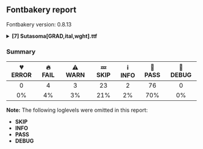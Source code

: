 ## Fontbakery report

Fontbakery version: 0.8.13

<details><summary><b>[7] Sutasoma[GRAD,ital,wght].ttf</b></summary><div><details><summary>🔥 <b>FAIL:</b> The variable font 'wght' (Weight) axis coordinate must be 400 on the 'Regular' instance. (<a href="https://font-bakery.readthedocs.io/en/stable/fontbakery/profiles/fvar.html#com.google.fonts/check/varfont/regular_wght_coord">com.google.fonts/check/varfont/regular_wght_coord</a>)</summary><div>


* 🔥 **FAIL** "Regular" instance not present. [code: no-regular-instance]
</div></details><details><summary>🔥 <b>FAIL:</b> The variable font 'ital' (Italic) axis coordinate must be zero on the 'Regular' instance. (<a href="https://font-bakery.readthedocs.io/en/stable/fontbakery/profiles/fvar.html#com.google.fonts/check/varfont/regular_ital_coord">com.google.fonts/check/varfont/regular_ital_coord</a>)</summary><div>


* 🔥 **FAIL** "Regular" instance not present. [code: no-regular-instance]
</div></details><details><summary>🔥 <b>FAIL:</b> The variable font 'wght' (Weight) axis coordinate must be 700 on the 'Bold' instance. (<a href="https://font-bakery.readthedocs.io/en/stable/fontbakery/profiles/fvar.html#com.google.fonts/check/varfont/bold_wght_coord">com.google.fonts/check/varfont/bold_wght_coord</a>)</summary><div>


* 🔥 **FAIL** "Bold" instance not present. [code: no-bold-instance]
</div></details><details><summary>🔥 <b>FAIL:</b> STAT table has Axis Value tables? (<a href="https://font-bakery.readthedocs.io/en/stable/fontbakery/profiles/stat.html#com.adobe.fonts/check/stat_has_axis_value_tables">com.adobe.fonts/check/stat_has_axis_value_tables</a>)</summary><div>


* 🔥 **FAIL** STAT table is missing Axis Value for 'ital' value '9.0' [code: missing-axis-value-table]
* 🔥 **FAIL** STAT table is missing Axis Value for 'ital' value '9.0' [code: missing-axis-value-table]
* 🔥 **FAIL** STAT table is missing Axis Value for 'ital' value '9.0' [code: missing-axis-value-table]
* 🔥 **FAIL** STAT table is missing Axis Value for 'ital' value '9.0' [code: missing-axis-value-table]
* 🔥 **FAIL** STAT table is missing Axis Value for 'ital' value '9.0' [code: missing-axis-value-table]
* 🔥 **FAIL** STAT table is missing Axis Value for 'ital' value '9.0' [code: missing-axis-value-table]
* 🔥 **FAIL** STAT table is missing Axis Value for 'ital' value '9.0' [code: missing-axis-value-table]
* 🔥 **FAIL** STAT table is missing Axis Value for 'ital' value '9.0' [code: missing-axis-value-table]
* 🔥 **FAIL** STAT table is missing Axis Value for 'ital' value '9.0' [code: missing-axis-value-table]
* 🔥 **FAIL** STAT table is missing Axis Value for 'ital' value '9.0' [code: missing-axis-value-table]
* 🔥 **FAIL** STAT table is missing Axis Value for 'ital' value '9.0' [code: missing-axis-value-table]
* 🔥 **FAIL** STAT table is missing Axis Value for 'ital' value '9.0' [code: missing-axis-value-table]
* 🔥 **FAIL** STAT table is missing Axis Value for 'ital' value '9.0' [code: missing-axis-value-table]
* 🔥 **FAIL** STAT table is missing Axis Value for 'ital' value '9.0' [code: missing-axis-value-table]
</div></details><details><summary>⚠ <b>WARN:</b> Does the font contain a soft hyphen? (<a href="https://font-bakery.readthedocs.io/en/stable/fontbakery/profiles/universal.html#com.google.fonts/check/soft_hyphen">com.google.fonts/check/soft_hyphen</a>)</summary><div>


* ⚠ **WARN** This font has a 'Soft Hyphen' character. [code: softhyphen]
</div></details><details><summary>⚠ <b>WARN:</b> Detect any interpolation issues in the font. (<a href="https://font-bakery.readthedocs.io/en/stable/fontbakery/profiles/universal.html#com.google.fonts/check/interpolation_issues">com.google.fonts/check/interpolation_issues</a>)</summary><div>


* ⚠ **WARN** Interpolation issues were found in the font: 	- Contour 1 start point differs in glyph 'OE' between location <fontTools.ttLib.ttGlyphSet._TTGlyphSetGlyf object at 0x10a89ee90> and location <fontTools.ttLib.ttGlyphSet._TTGlyphSetGlyf object at 0x10a86dcd0>

	- Contour 1 start point differs in glyph 'o' between location <fontTools.ttLib.ttGlyphSet._TTGlyphSetGlyf object at 0x10a89ee90> and location <fontTools.ttLib.ttGlyphSet._TTGlyphSetGlyf object at 0x10a86dcd0>

	- Contour 2 start point differs in glyph 'Oslash' between location <fontTools.ttLib.ttGlyphSet._TTGlyphSetGlyf object at 0x10a89ee90> and location <fontTools.ttLib.ttGlyphSet._TTGlyphSetGlyf object at 0x10a86dcd0>

	- Contour 1 start point differs in glyph 'nine' between location <fontTools.ttLib.ttGlyphSet._TTGlyphSetGlyf object at 0x10a89ee90> and location <fontTools.ttLib.ttGlyphSet._TTGlyphSetGlyf object at 0x10a86dcd0>

	- Contour 2 start point differs in glyph 'Q' between location <fontTools.ttLib.ttGlyphSet._TTGlyphSetGlyf object at 0x10a89ee90> and location <fontTools.ttLib.ttGlyphSet._TTGlyphSetGlyf object at 0x10a86dcd0>

	- Contour 2 start point differs in glyph 'oslash' between location <fontTools.ttLib.ttGlyphSet._TTGlyphSetGlyf object at 0x10a89ee90> and location <fontTools.ttLib.ttGlyphSet._TTGlyphSetGlyf object at 0x10a86dcd0>

	- Contour 1 start point differs in glyph 'oe' between location <fontTools.ttLib.ttGlyphSet._TTGlyphSetGlyf object at 0x10a89ee90> and location <fontTools.ttLib.ttGlyphSet._TTGlyphSetGlyf object at 0x10a86dcd0>

	- Contour 1 start point differs in glyph 'uni2080' between location <fontTools.ttLib.ttGlyphSet._TTGlyphSetGlyf object at 0x10a89ee90> and location <fontTools.ttLib.ttGlyphSet._TTGlyphSetGlyf object at 0x10a82b410>

	- Contour 1 start point differs in glyph 'uni2080' between location <fontTools.ttLib.ttGlyphSet._TTGlyphSetGlyf object at 0x10a89ee90> and location <fontTools.ttLib.ttGlyphSet._TTGlyphSetGlyf object at 0x10a86dc90>

	- Contour 1 start point differs in glyph 'uni2080' between location <fontTools.ttLib.ttGlyphSet._TTGlyphSetGlyf object at 0x10a89ee90> and location <fontTools.ttLib.ttGlyphSet._TTGlyphSetGlyf object at 0x10a86e310>

	- Contour 1 start point differs in glyph 'uni2080' between location <fontTools.ttLib.ttGlyphSet._TTGlyphSetGlyf object at 0x10a89ee90> and location <fontTools.ttLib.ttGlyphSet._TTGlyphSetGlyf object at 0x10a86dcd0>

	- Contour 1 start point differs in glyph 'uni2080' between location <fontTools.ttLib.ttGlyphSet._TTGlyphSetGlyf object at 0x10a89ee90> and location <fontTools.ttLib.ttGlyphSet._TTGlyphSetGlyf object at 0x10a86e6d0>

	- Contour 1 start point differs in glyph 'uni2080' between location <fontTools.ttLib.ttGlyphSet._TTGlyphSetGlyf object at 0x10a89ee90> and location <fontTools.ttLib.ttGlyphSet._TTGlyphSetGlyf object at 0x10a86e8d0>

	- Contour 1 start point differs in glyph 'O' between location <fontTools.ttLib.ttGlyphSet._TTGlyphSetGlyf object at 0x10a89ee90> and location <fontTools.ttLib.ttGlyphSet._TTGlyphSetGlyf object at 0x10a86dcd0>

	- Contour 3 start point differs in glyph 'numbersign' between location <fontTools.ttLib.ttGlyphSet._TTGlyphSetGlyf object at 0x10a89ee90> and location <fontTools.ttLib.ttGlyphSet._TTGlyphSetGlyf object at 0x10c990f50>

	- Contour 3 start point differs in glyph 'numbersign' between location <fontTools.ttLib.ttGlyphSet._TTGlyphSetGlyf object at 0x10a89ee90> and location <fontTools.ttLib.ttGlyphSet._TTGlyphSetGlyf object at 0x10a86dc90>

	- Contour 3 start point differs in glyph 'numbersign' between location <fontTools.ttLib.ttGlyphSet._TTGlyphSetGlyf object at 0x10a89ee90> and location <fontTools.ttLib.ttGlyphSet._TTGlyphSetGlyf object at 0x10a86df10>

	- Contour 3 start point differs in glyph 'numbersign' between location <fontTools.ttLib.ttGlyphSet._TTGlyphSetGlyf object at 0x10a89ee90> and location <fontTools.ttLib.ttGlyphSet._TTGlyphSetGlyf object at 0x10a86e110>

	- Contour 3 start point differs in glyph 'numbersign' between location <fontTools.ttLib.ttGlyphSet._TTGlyphSetGlyf object at 0x10a89ee90> and location <fontTools.ttLib.ttGlyphSet._TTGlyphSetGlyf object at 0x10a86e6d0>

	- Contour 3 start point differs in glyph 'numbersign' between location <fontTools.ttLib.ttGlyphSet._TTGlyphSetGlyf object at 0x10a89ee90> and location <fontTools.ttLib.ttGlyphSet._TTGlyphSetGlyf object at 0x10a86e8d0>

	- Contour 1 start point differs in glyph 'six' between location <fontTools.ttLib.ttGlyphSet._TTGlyphSetGlyf object at 0x10a89ee90> and location <fontTools.ttLib.ttGlyphSet._TTGlyphSetGlyf object at 0x10a86dcd0>

	- Contour 1 start point differs in glyph 'zero' between location <fontTools.ttLib.ttGlyphSet._TTGlyphSetGlyf object at 0x10a89ee90> and location <fontTools.ttLib.ttGlyphSet._TTGlyphSetGlyf object at 0x10a82b410>

	- Contour 1 start point differs in glyph 'zero' between location <fontTools.ttLib.ttGlyphSet._TTGlyphSetGlyf object at 0x10a89ee90> and location <fontTools.ttLib.ttGlyphSet._TTGlyphSetGlyf object at 0x10a86dc90>

	- Contour 1 start point differs in glyph 'zero' between location <fontTools.ttLib.ttGlyphSet._TTGlyphSetGlyf object at 0x10a89ee90> and location <fontTools.ttLib.ttGlyphSet._TTGlyphSetGlyf object at 0x10a86e310>

	- Contour 1 start point differs in glyph 'zero' between location <fontTools.ttLib.ttGlyphSet._TTGlyphSetGlyf object at 0x10a89ee90> and location <fontTools.ttLib.ttGlyphSet._TTGlyphSetGlyf object at 0x10a86dcd0>

	- Contour 1 start point differs in glyph 'zero' between location <fontTools.ttLib.ttGlyphSet._TTGlyphSetGlyf object at 0x10a89ee90> and location <fontTools.ttLib.ttGlyphSet._TTGlyphSetGlyf object at 0x10a86e6d0>

	- Contour 1 start point differs in glyph 'zero' between location <fontTools.ttLib.ttGlyphSet._TTGlyphSetGlyf object at 0x10a89ee90> and location <fontTools.ttLib.ttGlyphSet._TTGlyphSetGlyf object at 0x10a86e8d0>

	- Contour 1 start point differs in glyph 'zero.dnom' between location <fontTools.ttLib.ttGlyphSet._TTGlyphSetGlyf object at 0x10a89ee90> and location <fontTools.ttLib.ttGlyphSet._TTGlyphSetGlyf object at 0x10a82b410>

	- Contour 1 start point differs in glyph 'zero.dnom' between location <fontTools.ttLib.ttGlyphSet._TTGlyphSetGlyf object at 0x10a89ee90> and location <fontTools.ttLib.ttGlyphSet._TTGlyphSetGlyf object at 0x10a86dc90>

	- Contour 1 start point differs in glyph 'zero.dnom' between location <fontTools.ttLib.ttGlyphSet._TTGlyphSetGlyf object at 0x10a89ee90> and location <fontTools.ttLib.ttGlyphSet._TTGlyphSetGlyf object at 0x10a86e310>

	- Contour 1 start point differs in glyph 'zero.dnom' between location <fontTools.ttLib.ttGlyphSet._TTGlyphSetGlyf object at 0x10a89ee90> and location <fontTools.ttLib.ttGlyphSet._TTGlyphSetGlyf object at 0x10a86dcd0>

	- Contour 1 start point differs in glyph 'zero.dnom' between location <fontTools.ttLib.ttGlyphSet._TTGlyphSetGlyf object at 0x10a89ee90> and location <fontTools.ttLib.ttGlyphSet._TTGlyphSetGlyf object at 0x10a86e6d0> 

	- Contour 1 start point differs in glyph 'zero.dnom' between location <fontTools.ttLib.ttGlyphSet._TTGlyphSetGlyf object at 0x10a89ee90> and location <fontTools.ttLib.ttGlyphSet._TTGlyphSetGlyf object at 0x10a86e8d0> [code: interpolation-issues]
</div></details><details><summary>⚠ <b>WARN:</b> Are there any misaligned on-curve points? (<a href="https://font-bakery.readthedocs.io/en/stable/fontbakery/profiles/<Section: Outline Correctness Checks>.html#com.google.fonts/check/outline_alignment_miss">com.google.fonts/check/outline_alignment_miss</a>)</summary><div>


* ⚠ **WARN** The following glyphs have on-curve points which have potentially incorrect y coordinates:

	* comma (U+002C): X=123.5,Y=1.5 (should be at baseline 0?)

	* comma (U+002C): X=100.0,Y=-2.0 (should be at baseline 0?)

	* zero (U+0030): X=226.5,Y=700.5 (should be at cap-height 700?)

	* zero (U+0030): X=375.5,Y=-0.5 (should be at baseline 0?)

	* six (U+0036): X=223.5,Y=700.5 (should be at cap-height 700?)

	* nine (U+0039): X=330.5,Y=-0.5 (should be at baseline 0?)

	* semicolon (U+003B): X=123.5,Y=1.5 (should be at baseline 0?)

	* semicolon (U+003B): X=100.0,Y=-2.0 (should be at baseline 0?)

	* b (U+0062): X=388.0,Y=1.0 (should be at baseline 0?)

	* d (U+0064): X=180.0,Y=489.0 (should be at x-height 490?)

	* d (U+0064): X=319.5,Y=488.5 (should be at x-height 490?)

	* p (U+0070): X=377.0,Y=1.0 (should be at baseline 0?)

	* p (U+0070): X=237.5,Y=1.5 (should be at baseline 0?)

	* q (U+0071): X=180.0,Y=489.0 (should be at x-height 490?)

	* r (U+0072): X=350.0,Y=489.0 (should be at x-height 490?)

	* t (U+0074): X=279.5,Y=-0.5 (should be at baseline 0?)

	* registered (U+00AE): X=184.0,Y=702.0 (should be at cap-height 700?)

	* uni00B9 (U+00B9): X=30.0,Y=702.0 (should be at cap-height 700?)

	* eth (U+00F0): X=338.5,Y=2.0 (should be at baseline 0?)

	* thorn (U+00FE): X=378.0,Y=1.0 (should be at baseline 0?)

	* thorn (U+00FE): X=238.5,Y=1.5 (should be at baseline 0?)

	* OE (U+0152): X=412.5,Y=0.5 (should be at baseline 0?)

	* uni0163 (U+0163): X=279.5,Y=-0.5 (should be at baseline 0?)

	* tcaron (U+0165): X=279.5,Y=-0.5 (should be at baseline 0?)

	* uni021B (U+021B): X=279.5,Y=-0.5 (should be at baseline 0?)

	* uni03BC (U+03BC): X=548.5,Y=-0.5 (should be at baseline 0?)

	* pi (U+03C0): X=619.5,Y=-0.5 (should be at baseline 0?)

	* quotesinglbase (U+201A): X=131.5,Y=2.0 (should be at baseline 0?)

	* quotesinglbase (U+201A): X=107.0,Y=-2.0 (should be at baseline 0?)

	* quotedblbase (U+201E): X=131.5,Y=2.0 (should be at baseline 0?)

	* quotedblbase (U+201E): X=107.0,Y=-2.0 (should be at baseline 0?)

	* quotedblbase (U+201E): X=312.5,Y=2.0 (should be at baseline 0?)

	* quotedblbase (U+201E): X=288.0,Y=-2.0 (should be at baseline 0?)

	* oneeighth (U+215B): X=546.5,Y=2.0 (should be at baseline 0?)

	* threeeighths (U+215C): X=606.5,Y=2.0 (should be at baseline 0?)

	* fiveeighths (U+215D): X=611.5,Y=2.0 (should be at baseline 0?)

	* seveneighths (U+215E): X=540.5,Y=2.0 (should be at baseline 0?)

	* uni25CC (U+25CC): X=382.0,Y=1.0 (should be at baseline 0?)

	* uni25CC (U+25CC): X=439.5,Y=1.0 (should be at baseline 0?)

	* uni25CC (U+25CC): X=382.0,Y=699.0 (should be at cap-height 700?) 

	* uni25CC (U+25CC): X=439.5,Y=699.0 (should be at cap-height 700?) [code: found-misalignments]
</div></details><br></div></details>

### Summary

| 💔 ERROR | 🔥 FAIL | ⚠ WARN | 💤 SKIP | ℹ INFO | 🍞 PASS | 🔎 DEBUG |
|:-----:|:----:|:----:|:----:|:----:|:----:|:----:|
| 0 | 4 | 3 | 23 | 2 | 76 | 0 |
| 0% | 4% | 3% | 21% | 2% | 70% | 0% |

**Note:** The following loglevels were omitted in this report:
* **SKIP**
* **INFO**
* **PASS**
* **DEBUG**
